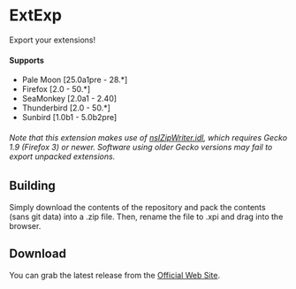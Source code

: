# ExtExp
Export your extensions!

#### Supports
 * Pale Moon [25.0a1pre - 28.*]
 * Firefox [2.0 - 50.*]
 * SeaMonkey [2.0a1 - 2.40]
 * Thunderbird [2.0 - 50.*]
 * Sunbird [1.0b1 - 5.0b2pre]

###### Note that this extension makes use of [nsIZipWriter.idl](//developer.mozilla.org/en-US/docs/Mozilla/Tech/XPCOM/Reference/Interface/nsIZipWriter), which requires Gecko 1.9 (Firefox 3) or newer. Software using older Gecko versions may fail to export unpacked extensions.

## Building
Simply download the contents of the repository and pack the contents (sans git data) into a .zip file. Then, rename the file to .xpi and drag into the browser.

## Download
You can grab the latest release from the [Official Web Site](//realityripple.com/Software/Mozilla-Extensions/ExtExp/).

